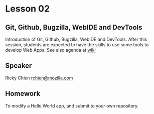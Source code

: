 # Lesson 02

## Git, Github, Bugzilla, WebIDE and DevTools

Introduction of Git, Github, Bugzilla, WebIDE and DevTools. After this session, students are expected to have the skills to use some tools to develop Web Apps.
See also agenda at [wiki](https://wiki.mozilla.org/Firefox_OS/AcademyNCU2015#Agenda)

## Speaker

Ricky Chien rchien@mozilla.com

## Homework

To modify a Hello World app, and submit to your own repository.
